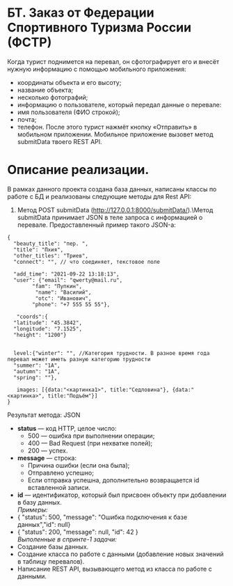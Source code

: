 # БТ. Заказ от Федерации Спортивного Туризма России (ФСТР)
Когда турист поднимется на перевал, он сфотографирует его и внесёт нужную информацию с помощью мобильного приложения:
- координаты объекта и его высоту;
- название объекта;
- несколько фотографий;
- информацию о пользователе, который передал данные о перевале:
- имя пользователя (ФИО строкой);
- почта;
- телефон.
После этого турист нажмёт кнопку «Отправить» в мобильном приложении. Мобильное приложение вызовет метод submitData твоего REST API.

# Описание реализации.
В рамках данного проекта создана база данных, написаны классы по работе с БД и реализованы следующие методы для Rest API:
1. Метод POST submitData (http://127.0.0.1:8000/submitData/).\Метод submitData принимает JSON в теле запроса с информацией о перевале. Предоставленный пример такого JSON-а:
```
{
  "beauty_title": "пер. ",
  "title": "Пхия",
  "other_titles": "Триев",
  "connect": "", // что соединяет, текстовое поле
 
  "add_time": "2021-09-22 13:18:13",
  "user": {"email": "qwerty@mail.ru", 		
        "fam": "Пупкин",
		 "name": "Василий",
		 "otc": "Иванович",
        "phone": "+7 555 55 55"}, 
 
   "coords":{
  "latitude": "45.3842",
  "longitude": "7.1525",
  "height": "1200"}
 
 
  level:{"winter": "", //Категория трудности. В разное время года перевал может иметь разную категорию трудности
  "summer": "1А",
  "autumn": "1А",
  "spring": ""},
 
   images: [{data:"<картинка1>", title:"Седловина"}, {data:"<картинка>", title:"Подъём"}]
}
```
Результат метода: JSON
- **status** — код HTTP, целое число:
    - 500 — ошибка при выполнении операции;
    - 400 — Bad Request (при нехватке полей);
    - 200 — успех.
- **message** — строка:
    - Причина ошибки (если она была);
    - Отправлено успешно;
    - Если отправка успешна, дополнительно возвращается id вставленной записи.
- **id** — идентификатор, который был присвоен объекту при добавлении в базу данных.\
*Примеры:*
- { "status": 500, "message": "Ошибка подключения к базе данных","id": null}
- { "status": 200, "message": null, "id": 42 }\
*Выполенные в спринте-1 задачи:*
- Создание базы данных.
- Создание класса по работе с данными (добавление новых значений в таблицу перевалов).
- Написание REST API, вызывающего метод из класса по работе с данными.